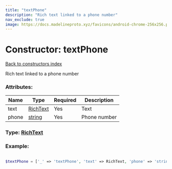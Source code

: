 ```yaml
---
title: "textPhone"
description: "Rich text linked to a phone number"
nav_exclude: true
image: https://docs.madelineproto.xyz/favicons/android-chrome-256x256.png
---
```

# Constructor: textPhone  
[Back to constructors index](/API_docs/constructors/index.html)



Rich text linked to a phone number

### Attributes:

| Name     |    Type       | Required | Description |
|----------|---------------|----------|-------------|
|text|[RichText](/API_docs/types/RichText.html) | Yes|Text|
|phone|[string](/API_docs/types/string.html) | Yes|Phone number|



### Type: [RichText](/API_docs/types/RichText.html)


### Example:

```php

$textPhone = ['_' => 'textPhone', 'text' => RichText, 'phone' => 'string'];
```  
